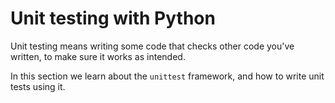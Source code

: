 # Unit testing with Python

Unit testing means writing some code that checks other code you've written, to make sure it works as intended.

In this section we learn about the `unittest` framework, and how to write unit tests using it.